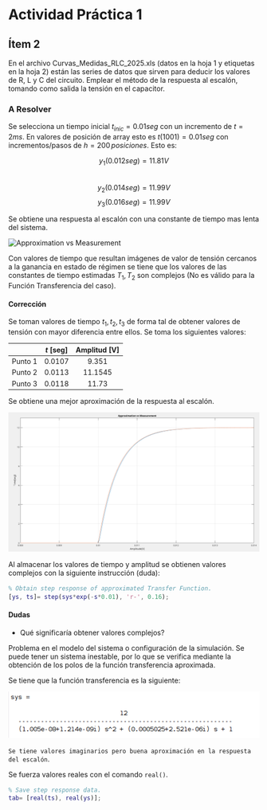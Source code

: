 # Actividad Práctica 1

## Ítem 2

En el archivo Curvas_Medidas_RLC_2025.xls (datos en la hoja 1 y etiquetas en la hoja 2) están las series de datos que sirven para deducir los valores de R, L y C del circuito. Emplear el método de la respuesta al escalón, tomando como salida la tensión en el capacitor.

### A Resolver

Se selecciona un tiempo inicial $t_{inic}= 0.01seg$ con un incremento de $t= 2ms$. En valores de posición de array esto es $t(1001)= 0.01seg$ con incrementos/pasos de $h= 200 \, posiciones$. Esto es:

$$ y_{1}(0.012seg)= 11.81V$$    
$$ y_{2}(0.014seg)= 11.99V$$
$$ y_{3}(0.016seg)=  11.99V$$

Se obtiene una respuesta al escalón con una constante de tiempo mas lenta del sistema.

![Approximation vs Measurement](img/ApproximationMeasured1.png)

Con valores de tiempo que resultan imágenes de valor de tensión cercanos a la ganancia en estado de régimen se tiene que los valores de las constantes de tiempo estimadas $T_{1}, \, T_{2}$ son complejos (No es válido para la Función Transferencia del caso).

#### Corrección

Se toman valores de tiempo $t_{1}, t_{2}, t_{3}$ de forma tal de obtener valores de tensión con mayor diferencia entre ellos. Se toma los siguientes valores:

|       |$t$ [seg]|Amplitud [V]|
|:-----:|:-------:|:----------:|
|Punto 1|0.0107   |9.351       |
|Punto 2|0.0113   |11.1545     |
|Punto 3|0.0118   |11.73       |

Se obtiene una mejor aproximación de la respuesta al escalón.

![Approximation vs Measurement](img/ApproximationMeasurement2.png)

Al almacenar los valores de tiempo y amplitud se obtienen valores complejos con la siguiente instrucción (duda):

```matlab
% Obtain step response of approximated Transfer Function.
[ys, ts]= step(sys*exp(-s*0.01), 'r-', 0.16);
```

#### Dudas

- Qué significaría obtener valores complejos?

Problema en el modelo del sistema o configuración de la simulación. Se puede tener un sistema inestable, por lo que se verifica mediante la obtención de los polos de la función transferencia aproximada.

Se tiene que la función transferencia es la siguiente:

![Transfer Function](img/Transfer%20Function.png)

`Se tiene valores imaginarios pero buena aproximación en la respuesta del escalón`.

<!--Se implementa `stepinfo(sys)`, `stepdata(sys)`. -->

Se fuerza valores reales con el comando `real()`.

```matlab
% Save step response data.
tab= [real(ts), real(ys)];
```




